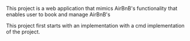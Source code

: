 This project is a web application that mimics AirBnB's functionality that enables
user to book and manage AirBnB's 

This project first starts with an implementation with a cmd implementation of the project.
